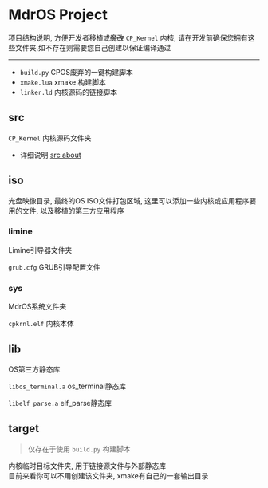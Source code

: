 # MdrOS Project

项目结构说明, 方便开发者移植或~~魔改~~ `CP_Kernel` 内核,
请在开发前确保您拥有这些文件夹,如不存在则需要您自己创建以保证编译通过

<hr>

* `build.py` CPOS废弃的一键构建脚本
* `xmake.lua` xmake 构建脚本
* `linker.ld` 内核源码的链接脚本

## src

`CP_Kernel` 内核源码文件夹

* 详细说明 [src about](KrnlSrc.md)

## iso

光盘映像目录, 最终的OS ISO文件打包区域, 
这里可以添加一些内核或应用程序要用的文件, 以及移植的第三方应用程序

### limine
Limine引导器文件夹

`grub.cfg` GRUB引导配置文件

### sys

MdrOS系统文件夹

`cpkrnl.elf` 内核本体

## lib
OS第三方静态库

`libos_terminal.a` os_terminal静态库

`libelf_parse.a` elf_parse静态库

## target

> 仅存在于使用 `build.py` 构建脚本

内核临时目标文件夹, 用于链接源文件与外部静态库 <br>
目前来看你可以不用创建该文件夹, xmake有自己的一套输出目录


